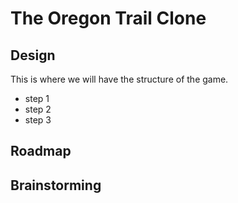 # The Oregon Trail Clone
## Design
This is where we will have the structure of the game.

- step 1
- step 2
- step 3

## Roadmap

## Brainstorming
